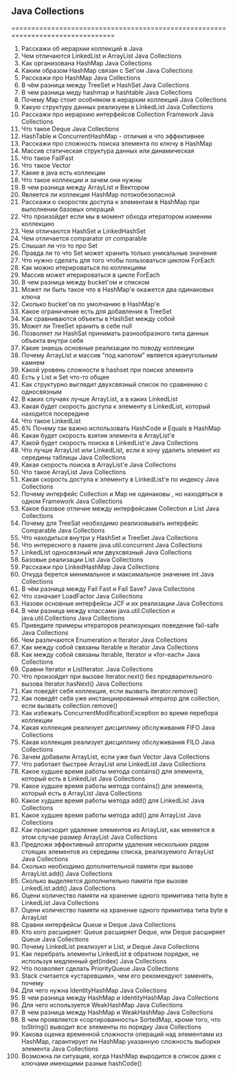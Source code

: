 ## Java Collections



















================================================================================


1. Расскажи об иерархии коллекций в Java
2. Чем отличаются LinkedList и ArrayList Java Collections
3. Как организована HashMap Java Collections
4. Каким образом HashMap связан с Set'ом Java Collections
5. Расскажи про HashMap Java Collections
6. В чём разница между TreeSet и HashSet Java Collections
7. В чем разница меду hashmap и hashtable Java Collections
8. Почему Map стоит особняком в иерархии коллекций Java Collections
9. Какую структуру данных реализуем в LinkedList Java Collections
10. Расскажи про иерархию интерфейсов Collection Framework Java Collections
11. Что такое Deque Java Collections
12. HashTable и ConcurrentHashMap - отличия и что эффективнее  
13. Расскажи про сложность поиска элемента по ключу в HashMap 
14. Массив статическая структура данных или динамическая 
15. Что такое FailFast
16. Что такое Vector
17. Какие в java есть коллекции
18. Что такое коллекции и зачем они нужны
19. В чем разница между ArrayList и Вектором
20. Является ли коллекция HashMap потокобезопасной
21. Расскажи о скоростях доступа к элементам в HashMap при выполнении
    базовых операций
22. Что произойдет если мы в момент обхода итератором изменим коллекцию
23. Чем отличаются HashSet и LinkedHashSet
24. Чем отличается comparator от comparable
25. Слышал ли что то про Set
26. Правда ли то что Set может хранить только уникальные значения
27. Что нужно сделать для того чтобы пользоваться циклом ForEach
28. Как можно итерироваться по коллекциям
29. Массив может итерироваться в цикле ForEach
30. В чем разница между bucket'ом и списком
31. Может ли быть такое что в HashMap'е окажется два одинаковых ключа
32. Сколько bucket'ов по умолчанию в HashMap'е
33. Какое ограничение есть для добавления в TreeSet
34. Как сравниваются объекты в HashSet между собой
35. Может ли TreeSet хранить в себе null
36. Позволяет ли HashSat принимать разнообразного типа данных объекта внутри
    себя
37. Какие знаешь основные реализации по поводу коллекции
38. Почему ArrayList и массив "под капотом" является краеугольным камнем
39. Какой уровень сложности в hashset при поиске элемента
40. Есть у List и Set что-то общее
41. Как структурно выглядит двухсвязный список по сравнению с односвязным
42. В каких случаях лучше ArrayList, а в каких LinkedList
43. Какая будет скорость доступа к элементу в LinkedList, который находится
    посередине
44. Что такое LinkedList
45. 6% Почему так важно использовать HashCode и Equals в HashMap
46. Какая будет скорость взятия элемента в ArrayList'е
47. Какой будет скорость поиска в LinkedList'е Java Collections
48. Что лучше ArrayList или LinkedList, если я хочу удалить элемент из
    середины таблицы Java Collections
49. Какая скорость поиска в ArrayList'е Java Collections
50. Что такое ArrayList Java Collections
51. Какая скорость доступа к элементу в LinkedList'е по индексу Java
    Collections
52. Почему интерфейс Collection и Map не одинаковы , но находяться в одном
    Framework Java Collections
53. Какое базовое отличие между интерфейсами Collection и List Java
    Collections
54. Почему для TreeSat необходимо реализовывать интерфейс Comparable Java
    Collections
55. Что находиться внутри у HashSet и TreeSet Java Collections
56. Что интересного в пакете java.util.concurrent Java Collections
57. LinkedList односвязный или двухсвязный Java Collections
58. Базовые реализации List Java Collections
59. Расскажи про LinkedHashMap Java Collections
60. Откуда берется минимальное и максимальное значение int Java Collections
61. В чём разница между Fail Fast и Fail Save? Java Collections
62. Что означает LoadFactor Java Collections
63. Назови основные интерфейсы JCF и их реализации Java Collections
64. В чем разница между классами java.util.Collection и java.util.Collections
    Java Collections
65. Приведите примеры итераторов реализующих поведение fail-safe Java
    Collections
66. Чем различаются Enumeration и Iterator Java Collections
67. Как между собой связаны Iterable и Iterator Java Collections
68. Как между собой связаны Iterable, Iterator и «for-each» Java Collections
69. Сравни Iterator и ListIterator. Java Collections
70. Что произойдет при вызове Iterator.next() без предварительного вызова
    Iterator.hasNext()    Java Collections
71. Как поведёт себя коллекция, если вызвать iterator.remove() 
72. Как поведёт себя уже инстанциированный итератор для collection, если
    вызвать collection.remove()
73. Как избежать ConcurrentModificationException во время перебора коллекции
74. Какая коллекция реализует дисциплину обслуживания FIFO Java Collections
75. Какая коллекция реализует дисциплину обслуживания FILO Java Collections
76. Зачем добавили ArrayList, если уже был Vector Java Collections
77. Что работает быстрее ArrayList или LinkedList Java Collections
78. Какое худшее время работы метода contains() для элемента, который есть в
    LinkedList Java Collections
79. Какое худшее время работы метода contains() для элемента, который есть в
    ArrayList Java Collections
80. Какое худшее время работы метода add() для LinkedList Java Collections
81. Какое худшее время работы метода add() для ArrayList Java Collections
82. Как происходит удаление элементов из ArrayList, как меняется в этом
    случае размер ArrayList Java Collections
83. Предложи эффективный алгоритм удаления нескольких рядом стоящих элементов
    из середины списка, реализуемого ArrayList Java Collections
84. Сколько необходимо дополнительной памяти при вызове ArrayList.add()
    Java Collections
85. Сколько выделяется дополнительно памяти при вызове LinkedList.add()
    Java Collections
86. Оцени количество памяти на хранение одного примитива типа byte в
    LinkedList Java Collections
87. Оцени количество памяти на хранение одного примитива типа byte в
    ArrayList
88. Сравни интерфейсы Queue и Deque Java Collections
89. Кто кого расширяет: Queue расширяет Deque, или Deque расширяет Queue Java
    Collections
90. Почему LinkedList реализует и List, и Deque Java Collections
91. Как перебрать элементы LinkedList в обратном порядке, не используя
    медленный get(index)    Java Collections
92. Что позволяет сделать PriorityQueue Java Collections
93. Stack считается «устаревшим», чем его рекомендуют заменять, почему    
94. Для чего нужна IdentityHashMap Java Collections
95. В чем разница между HashMap и IdentityHashMap Java Collections
96. Для чего используется WeakHashMap Java Collections
97. В чем разница между HashMap и WeakHashMap Java Collections
98. В чем проявляется «сортированность» SortedMap, кроме того, что
    toString() выводит все элементы по порядку Java Collections
99. Какова оценка временной сложности операций над элементами из HashMap,
    гарантирует ли HashMap указанную сложность выборки элемента Java Collections
100. Возможна ли ситуация, когда HashMap выродится в список даже с ключами
     имеющими разные hashCode()
